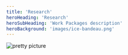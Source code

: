 ```yaml
---
title: 'Research'
heroHeading: 'Research'
heroSubHeading: 'Work Packages description'
heroBackground: 'images/ice-bandeau.png'
---
```


![pretty picture](https://github.com/sasip-climate/sasip-climate.github.io/blob/master/static/images/ice.jpg)
